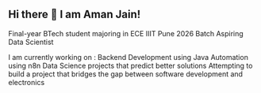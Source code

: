 ## Hi there 👋 I am Aman Jain!

Final-year BTech student majoring in ECE
IIIT Pune 2026 Batch
Aspiring Data Scientist


I am currently working on : 
Backend Development using Java
Automation using n8n
Data Science projects that predict better solutions
Attempting to build a project that bridges the gap between software development and electronics


<!--
**ajgithub394/ajgithub394** is a ✨ _special_ ✨ repository because its `README.md` (this file) appears on your GitHub profile.

Here are some ideas to get you started:

- 🔭 I’m currently working on ...
- 🌱 I’m currently learning ...
- 👯 I’m looking to collaborate on ...
- 🤔 I’m looking for help with ...
- 💬 Ask me about ...
- 📫 How to reach me: ...
- 😄 Pronouns: ...
- ⚡ Fun fact: ...
-->
